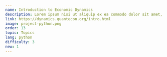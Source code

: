 ```yaml
---
name: Introduction to Economic Dynamics
description: Lorem ipsum nisi ut aliquip ex ea commodo dolor sit amet, consectetur adipiscing nisi ut aliquip ex ea commodo consequat.
link: https://dynamics.quantecon.org/intro.html
image: project-python.png
order: 13
topic: Topics
lang: python
difficulty: 3
new: 1
---
```

